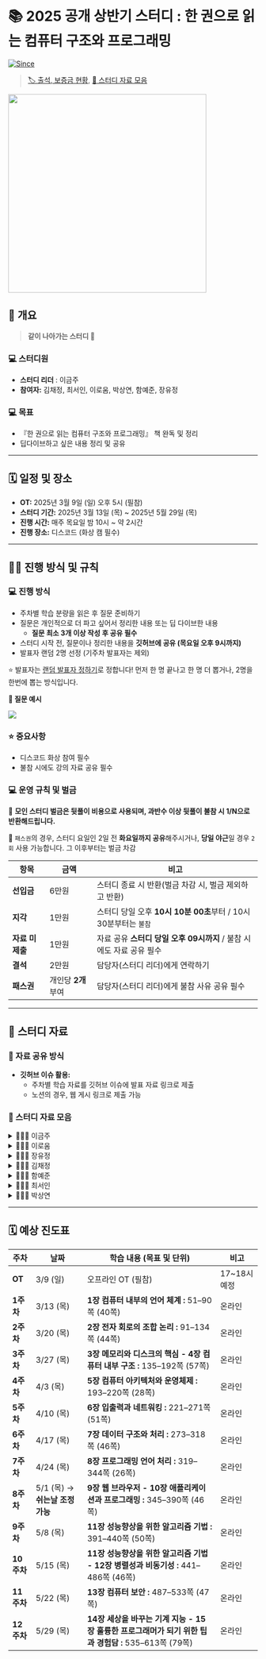 # 📚 2025 공개 상반기 스터디 : 한 권으로 읽는 컴퓨터 구조와 프로그래밍
[<img src="https://img.shields.io/badge/%F0%9F%8C%B8%20Since-2025.03.13-FFB6C1" alt="Since" style="max-width: 100%;">](https://img.shields.io/badge/github-GIVEME--STAR-red)

> [🏷️ 출석, 보증금 현황](attendance/attendance_records.md), [📂 스터디 자료 모음](https://github.com/JAVACAFE-STUDY/2025-Architecture-Programming-Study/issues?q=is%3Aissue)

<img src="https://velog.velcdn.com/images/prettylee620/post/82a6046f-46b8-490c-badc-0562fff4814c/image.png" width="400">

## 🎯 개요

> **같이 나아가는 스터디 🌱**

### 💻 스터디원
- **스터디 리더** : 이금주
- **참여자:** 김채정, 최서인, 이로움, 박상연, 함예준, 장유정

### 💻 목표
- 『한 권으로 읽는 컴퓨터 구조와 프로그래밍』 책 완독 및 정리
- 딥다이브하고 싶은 내용 정리 및 공유

---

## 🗓️ 일정 및 장소
- **OT:** 2025년 3월 9일 (일) 오후 5시 (필참)
- **스터디 기간:** 2025년 3월 13일 (목) ~ 2025년 5월 29일 (목)
- **진행 시간:** 매주 목요일 밤 10시 ~ 약 2시간
- **진행 장소:** 디스코드 (화상 캠 필수)

---

## 👩‍🏫 진행 방식 및 규칙
### 💻 진행 방식
- 주차별 학습 분량을 읽은 후 질문 준비하기
- 질문은 개인적으로 더 파고 싶어서 정리한 내용 또는 딥 다이브한 내용
  - **질문 최소 3개 이상 작성 후 공유 필수**
- 스터디 시작 전, 질문이나 정리한 내용을 **깃허브에 공유 (목요일 오후 9시까지)**
- 발표자 랜덤 2명 선정 (기주차 발표자는 제외) 

⭐ 발표자는 [랜덤 발표자 정하기](https://lazygyu.github.io/roulette/)로 정합니다! 
먼저 한 명 끝나고 한 명 더 뽑거나, 2명을 한번에 뽑는 방식입니다.

**📌 질문 예시**

![](https://velog.velcdn.com/images/prettylee620/post/f431701a-ac79-4d97-9b90-63487969b3a2/image.png)

### ⭐️ 중요사항 
- 디스코드 화상 참여 필수
- 불참 시에도 강의 자료 공유 필수

### 💻 운영 규칙 및 벌금

📌 **모인 스터디 벌금은 뒷풀이 비용으로 사용되며, 과반수 이상 뒷풀이 불참 시 1/N으로 반환해드립니다.**

📌 `패스권`의 경우, 스터디 요일인 2일 전 **화요일까지 공유**해주시거나, **당일 야근**일 경우 `2회` 사용 가능합니다. 
그 이후부터는 벌금 차감

| 항목 | 금액 | 비고 |
|------|------|----------------------------------------------------------------|
| **선입금** | 6만원 | 스터디 종료 시 반환(벌금 차감 시, 벌금 제외하고 반환) |
| **지각** | 1만원 | 스터디 당일 오후 **10시 10분 00초**부터 / 10시 30분부터는 `불참`|
| **자료 미제출** | 1만원 | 자료 공유 **스터디 당일 오후 09시까지** / 불참 시에도 자료 공유 필수 |
| **결석** | 2만원 |  담당자(스터디 리더)에게 연락하기 | 원활한 운영을 위해 반드시 공유 |
| **패스권** | 개인당 **2개** 부여 | 담당자(스터디 리더)에게 불참 사유 공유 필수 |

---
## 📃 스터디 자료

### 📃 자료 공유 방식
- **깃허브 이슈 활용:**
  - 주차별 학습 자료를 깃허브 이슈에 발표 자료 링크로 제출
  - 노션의 경우, 웹 게시 링크로 제출 가능
 
### 📂 스터디 자료 모음
<details>
<summary> 🧑🏻‍💻 이금주</summary>
</details>

<details>
<summary> 🧑🏻‍💻 이로움</summary>
</details>

<details>
<summary> 🧑🏻‍💻 장유정</summary>
</details>

<details>
<summary> 🧑🏻‍💻 김채정</summary>
</details>

<details>
<summary> 🧑🏻‍💻 함예준</summary>
</details>

<details>
<summary> 🧑🏻‍💻 최서인</summary>
</details>

<details>
<summary> 🧑🏻‍💻 박상연</summary>
</details>

---

## 🗓️ 예상 진도표
| **주차** | **날짜** | **학습 내용 (목표 및 단위)** | **비고** |
| --- | --- | --- | --- |
| **OT** | 3/9 (일) | 오프라인 OT (필참) | 17~18시 예정 |
| **1주차** | 3/13 (목) | **1장 컴퓨터 내부의 언어 체계 :** 51–90쪽 (40쪽) | 온라인 |
| **2주차** | 3/20 (목) | **2장 전자 회로의 조합 논리 :** 91–134쪽 (44쪽)  | 온라인 |
| **3주차** | 3/27 (목) | **3장 메모리와 디스크의 핵심 - 4장 컴퓨터 내부 구조 :** 135–192쪽 (57쪽) | 온라인 |
| **4주차** | 4/3 (목) | **5장 컴퓨터 아키텍처와 운영체제 :** 193–220쪽 (28쪽) | 온라인 |
| **5주차** | 4/10 (목) | **6장 입출력과 네트워킹 :** 221–271쪽 (51쪽)  | 온라인 |
| **6주차** | 4/17 (목) | **7장 데이터 구조와 처리 :** 273–318쪽 (46쪽)  | 온라인 |
| **7주차** | 4/24 (목) | **8장 프로그래밍 언어 처리 :** 319–344쪽 (26쪽) | 온라인 |
| **8주차** | 5/1 (목) → **쉬는날 조정 가능** | **9장 웹 브라우저 - 10장 애플리케이션과 프로그래밍 :** 345–390쪽 (46쪽) | 온라인 |
| **9주차** | 5/8 (목) | **11장 성능향상을 위한 알고리즘 기법 :** 391–440쪽 (50쪽)   | 온라인 |
| **10주차** | 5/15 (목) | **11장 성능향상을 위한 알고리즘 기법 - 12장 병렬성과 비동기성 :** 441–486쪽 (46쪽)   | 온라인 |
| **11주차** | 5/22 (목) | **13장 컴퓨터 보안 :** 487–533쪽 (47쪽)   | 온라인 |
| **12주차** | 5/29 (목) | **14장 세상을 바꾸는 기계 지능 - 15장 훌륭한 프로그래머가 되기 위한 팁과 경험담 :** 535–613쪽 (79쪽)  | 온라인 |







